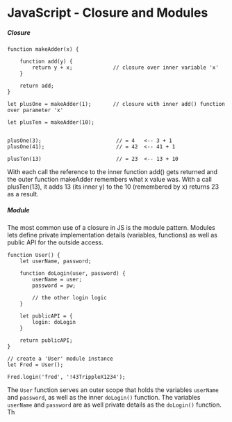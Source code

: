 # JavaScript - Closure and Modules

##### Closure

```
function makeAdder(x) {

    function add(y) {
        return y + x;             // closure over inner variable 'x'
    }

    return add;
}

let plusOne = makeAdder(1);       // closure with inner add() function over parameter 'x'

let plusTen = makeAdder(10);


plusOne(3);                        // = 4   <-- 3 + 1 
plusOne(41);                       // = 42  <-- 41 + 1 

plusTen(13)                        // = 23  <-- 13 + 10
```

With each call the reference to the inner function add\(\) gets returned and the outer function makeAdder remembers what x value was. With a call plusTen\(13\), it adds 13 \(its inner y\) to the 10 \(remembered by x\) returns 23 as a result.

##### Module

The most common use of a closure in JS is the module pattern. Modules lets define private implementation details \(variables, functions\) as well as public API for the outside access.

```
function User() {
    let userName, password;

    function doLogin(user, password) {
        userName = user;
        password = pw;

        // the other login logic
    }

    let publicAPI = {
        login: doLogin
    }

    return publicAPI;
}

// create a 'User' module instance
let Fred = User();

Fred.login('fred', '!43TrippleX1234');
```

The `User` function serves an outer scope that holds the variables `userName` and `password`, as well as the inner `doLogin()` function. The variables `userName` and `password` are as well private details as the `doLogin()` function. Th

